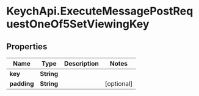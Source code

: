 # KeychApi.ExecuteMessagePostRequestOneOf5SetViewingKey

## Properties

Name | Type | Description | Notes
------------ | ------------- | ------------- | -------------
**key** | **String** |  | 
**padding** | **String** |  | [optional] 


